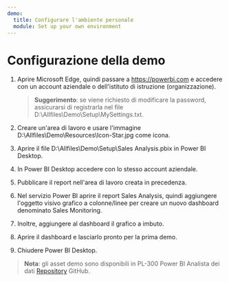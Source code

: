 ```yaml
---
demo:
  title: Configurare l'ambiente personale
  module: Set up your own environment
---
```



# Configurazione della demo

1. Aprire Microsoft Edge, quindi passare a <https://powerbi.com> e accedere con un account aziendale o dell'istituto di istruzione (organizzazione).
    > **Suggerimento**: se viene richiesto di modificare la password, assicurarsi di registrarla nel file D:\Allfiles\Demo\Setup\MySettings.txt.

1. Creare un'area di lavoro e usare l'immagine D:\Allfiles\Demo\Resources\Icon-Star.jpg come icona.

1. Aprire il file D:\Allfiles\Demo\Setup\Sales Analysis.pbix in Power BI Desktop.

1. In Power BI Desktop accedere con lo stesso account aziendale.

1. Pubblicare il report nell'area di lavoro creata in precedenza.

1. Nel servizio Power BI aprire il report Sales Analysis, quindi aggiungere l'oggetto visivo grafico a colonne/linee per creare un nuovo dashboard denominato Sales Monitoring.

1. Inoltre, aggiungere al dashboard il grafico a imbuto.

1. Aprire il dashboard e lasciarlo pronto per la prima demo.

1. Chiudere Power BI Desktop.

> **Nota**: gli asset demo sono disponibili in PL-300 Power BI Analista dei dati [Repository](https://github.com/MicrosoftLearning/PL-300-Microsoft-Power-BI-Data-Analyst/tree/Main/Allfiles/Demo) GitHub.
